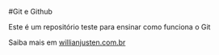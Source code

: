 #Git e Github 

Este é um repositório teste para ensinar como funciona o Git


Saiba mais em [willianjusten.com.br](http://willianjusten.com.br)

